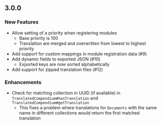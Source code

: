 ## 3.0.0

### New Features

-   Allow setting of a priority when registering modules
    -   Base priority is 100
    -   Translation are merged and overwritten from lowest to highest priority
-   Add support for custom mappings in module registration data (#9)
-   Add dynamic fields to exported JSON (#10)
    -   Exported keys are now sorted alphabetically
-   Add support for zipped translation files (#12)

### Enhancements

-   Check for matching collection in UUID (if available) in `TranslatedCompendium#hasTranslation` and `TranslatedCompendium#getTranslation`
    -   This fixes a problem where translations for `Documents` with the same name in different collections would return the first matched translation
